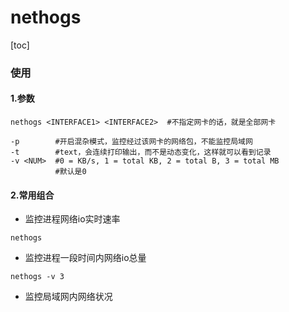 # nethogs

[toc]

### 使用

#### 1.参数
```shell
nethogs <INTERFACE1> <INTERFACE2>  #不指定网卡的话，就是全部网卡

-p        #开启混杂模式，监控经过该网卡的网络包，不能监控局域网
-t        #text，会连续打印输出，而不是动态变化，这样就可以看到记录
-v <NUM>  #0 = KB/s, 1 = total KB, 2 = total B, 3 = total MB
          #默认是0
```

#### 2.常用组合
* 监控进程网络io实时速率
```shell
nethogs
```

* 监控进程一段时间内网络io总量
```shell
nethogs -v 3
```

* 监控局域网内网络状况
